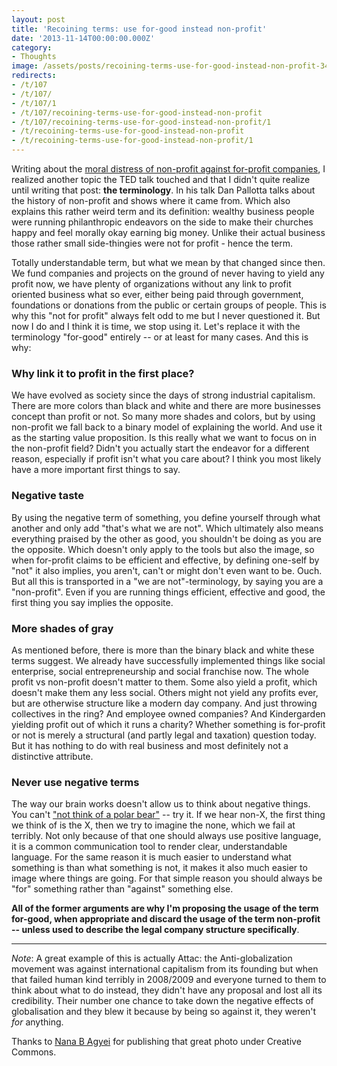 ```yaml
---
layout: post
title: 'Recoining terms: use for-good instead non-profit'
date: '2013-11-14T00:00:00.000Z'
category:
- Thoughts
image: /assets/posts/recoining-terms-use-for-good-instead-non-profit-34b402639fef0f057c3268de944d351d99d03d81bd.jpg
redirects:
- /t/107
- /t/107/
- /t/107/1
- /t/107/recoining-terms-use-for-good-instead-non-profit
- /t/107/recoining-terms-use-for-good-instead-non-profit/1
- /t/recoining-terms-use-for-good-instead-non-profit
- /t/recoining-terms-use-for-good-instead-non-profit/1
---
```


Writing about the [moral distress of non-profit against for-profit companies](/2013/11/06/fighting-unfair-to-even-out), I realized another topic the TED talk touched and that I didn't quite realize until writing that post: **the terminology**. In his talk Dan Pallotta talks about the history of non-profit and shows where it came from. Which also explains this rather weird term and its definition: wealthy business people were running philanthropic endeavors on the side to make their churches happy and feel morally okay earning big money. Unlike their actual business those rather small side-thingies were not for profit - hence the term. 


Totally understandable term, but what we mean by that changed since then. We fund companies and projects on the ground of never having to yield any profit now, we have plenty of organizations without any link to profit oriented business what so ever, either being paid through government, foundations or donations from the public or certain groups of people. This is why this "not for profit" always felt odd to me but I never questioned it. But now I do and I think it is time, we stop using it. Let's replace it with the terminology "for-good" entirely -- or at least for many cases. And this is why:


### Why link it to profit in the first place?

We have evolved as society since the days of strong industrial capitalism. There are more colors than black and white and there are more businesses concept than profit or not. So many more shades and colors, but by using non-profit we fall back to a binary model of explaining the world. And use it as the starting value proposition. Is this really what we want to focus on in the non-profit field? Didn't you actually start the endeavor for a different reason, especially if profit isn't what you care about? I think you most likely have a more important first things to say.


### Negative taste

By using the negative term of something, you define yourself through what another and only add "that's what we are not". Which ultimately also means everything praised by the other as good, you shouldn't be doing as you are the opposite. Which doesn't only apply to the tools but also the image, so when for-profit claims to be efficient and effective, by defining one-self by "not" it also implies, you aren't, can't or might don't even want to be. Ouch. But all this is transported in a "we are not"-terminology, by saying you are a "non-profit". Even if you are running things efficient, effective and good, the first thing you say implies the opposite. 

### More shades of gray

As mentioned before, there is more than the binary black and white these terms suggest. We already have successfully implemented things like social enterprise, social entrepreneurship and social franchise now. The whole profit vs non-profit doesn't matter to them. Some also yield a profit, which doesn't make them any less social. Others might not yield any profits ever, but are otherwise structure like a modern day company. And just throwing collectives in the ring? And employee owned companies? And Kindergarden yielding profit out of which it runs a charity? Whether something is for-profit or not is merely a structural (and partly legal and taxation) question today. But it has nothing to do with real business and most definitely not a distinctive attribute.


### Never use negative terms

The way our brain works doesn't allow us to think about negative things. You can't ["not think of a polar bear"](http://www.thenational.ae/news/uae-news/science/try-not-to-think-about-freud-or-polar-bears) -- try it. If we hear non-X, the first thing we think of is the X, then we try to imagine the none, which we fail at terribly. Not only because of that one should always use positive language, it is a common communication tool to render clear, understandable language. For the same reason it is much easier to understand what something is than what something is not, it makes it also much easier to image where things are going. For that simple reason you should always be "for" something rather than "against" something else.

**All of the former arguments are why I'm proposing the usage of the term for-good, when appropriate and discard the usage of the term non-profit -- unless used to describe the legal company structure specifically**.

---

*Note*: A great example of this is actually Attac: the Anti-globalization movement was against international capitalism from its founding but when that failed human kind terribly in 2008/2009 and everyone turned to them to think about what to do instead, they didn't have any proposal and lost all its credibility. Their number one chance to take down the negative effects of globalisation and they blew it because by being so against it, they weren't _for_ anything. 

Thanks to [Nana B Agyei](http://www.flickr.com/photos/nanagyei/6636632951/) for publishing that great photo under Creative Commons.
